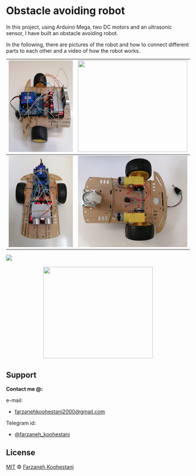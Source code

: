 
# Obstacle avoiding robot

In this project, using Arduino Mega, two DC motors and an ultrasonic sensor, I have built an obstacle avoiding robot.



In the following, there are pictures of the robot and how to connect different parts to each other and a video of how the robot works.

<p align=center>
  
<img src="https://github.com/farkoo/obstacle-avoiding-robot/blob/master/img1.jpg" width=300 height=250> | <img src="https://github.com/farkoo/obstacle-avoiding-robot/blob/master/img2.jpg" width=300 height=250>
:-------------:|:--------------------:
<img src="https://github.com/farkoo/obstacle-avoiding-robot/blob/master/img3.jpg" width=300 height=250> | <img src="https://github.com/farkoo/obstacle-avoiding-robot/blob/master/img4.jpg" width=300 height=250>

</p>



<img src="https://github.com/farkoo/obstacle-avoiding-robot/blob/master/execution.gif">



<p align=center>

<img src="https://github.com/farkoo/obstacle-avoiding-robot/blob/master/execution.gif" width=300 height=250>

</p>



## Support

**Contact me @:**

e-mail:

* farzanehkoohestani2000@gmail.com

Telegram id:

* [@farzaneh_koohestani](https://t.me/farzaneh_koohestani)

## License
[MIT](https://github.com/farkoo/obstacle-avoiding-robot/blob/master/LICENSE)
&#0169; 
[Farzaneh Koohestani](https://github.com/farkoo)
